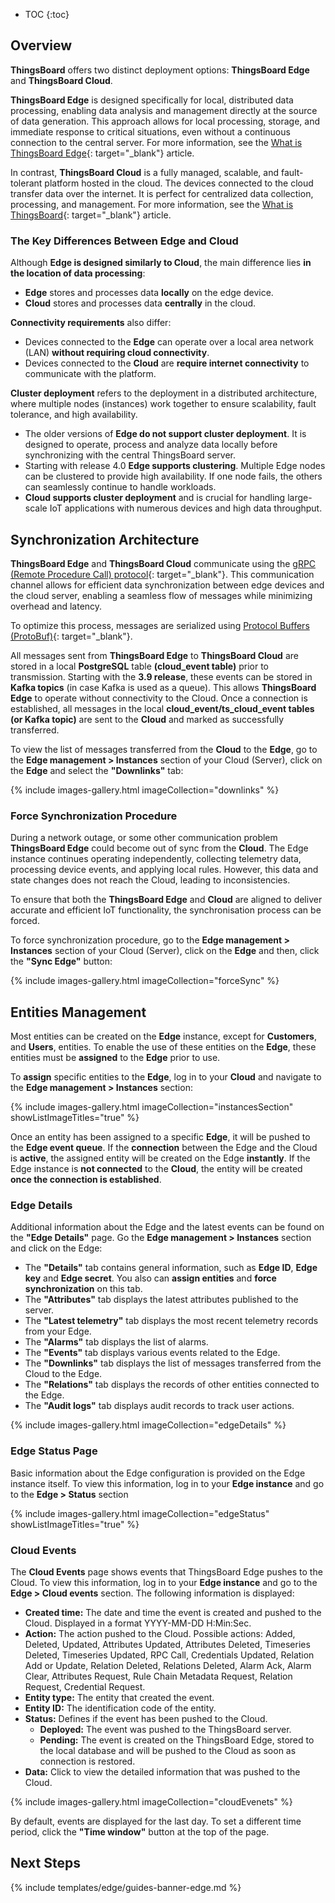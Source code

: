 * TOC
{:toc}

## Overview

**ThingsBoard** offers two distinct deployment options: **ThingsBoard Edge** and **ThingsBoard Cloud**.

**ThingsBoard Edge** is designed specifically for local, distributed data processing, enabling data analysis and management directly at the source of data generation. This approach allows for local processing, storage, and immediate response to critical situations, even without a continuous connection to the central server. For more information, see the [What is ThingsBoard Edge](/docs/{{docsPrefix}}getting-started-guides/what-is-edge/){: target="_blank"} article.

In contrast, **ThingsBoard Cloud** is a fully managed, scalable, and fault-tolerant platform hosted in the cloud. The devices connected to the cloud transfer data over the internet. It is perfect for centralized data collection, processing, and management. For more information, see the [What is ThingsBoard](/docs/{{docsPrefix}}getting-started-guides/what-is-edge/){: target="_blank"} article.

### The Key Differences Between Edge and Cloud 

Although **Edge is designed similarly to Cloud**, the main difference lies **in the location of data processing**:
* **Edge** stores and processes data **locally** on the edge device.
* **Cloud** stores and processes data **centrally** in the cloud.

**Connectivity requirements** also differ: 
* Devices connected to the **Edge** can operate over a local area network (LAN) **without requiring cloud connectivity**.
* Devices connected to the **Cloud** are **require internet connectivity** to communicate with the platform.

**Cluster deployment** refers to the deployment in a distributed architecture, where multiple nodes (instances) work together to ensure scalability, fault tolerance, and high availability.
* The older versions of **Edge do not support cluster deployment**. It is designed to operate, process and analyze data locally before synchronizing with the central ThingsBoard server.
* Starting with release 4.0 **Edge supports clustering**. Multiple Edge nodes can be clustered to provide high availability. If one node fails, the others can seamlessly continue to handle workloads. 
* **Cloud supports cluster deployment** and is crucial for handling large-scale IoT applications with numerous devices and high data throughput.

## Synchronization Architecture

**ThingsBoard Edge** and **ThingsBoard Cloud** communicate using the [gRPC (Remote Procedure Call) protocol](https://grpc.io/){: target="_blank"}. This communication channel allows for efficient data synchronization between edge devices and the cloud server, enabling a seamless flow of messages while minimizing overhead and latency.

To optimize this process, messages are serialized using [Protocol Buffers (ProtoBuf)](https://github.com/protocolbuffers/protobuf){: target="_blank"}.

All messages sent from **ThingsBoard Edge** to **ThingsBoard Cloud** are stored in a local **PostgreSQL** table **(cloud_event table)** prior to transmission. Starting with the **3.9 release**, these events can be stored in **Kafka topics** (in case Kafka is used as a queue). This allows **ThingsBoard Edge** to operate without connectivity to the Cloud. Once a connection is established, all messages in the local **cloud_event/ts_cloud_event tables (or Kafka topic)** are sent to the **Cloud** and marked as successfully transferred.

To view the list of messages transferred from the **Cloud** to the **Edge**, go to the **Edge management > Instances** section of your Cloud (Server), click on the **Edge** and select the **"Downlinks"** tab:

{% include images-gallery.html imageCollection="downlinks" %}

### Force Synchronization Procedure

During a network outage, or some other communication problem **ThingsBoard Edge** could become out of sync from the **Cloud**. The Edge instance continues operating independently, collecting telemetry data, processing device events, and applying local rules. However, this data and state changes does not reach the Cloud, leading to inconsistencies.

To ensure that both the **ThingsBoard Edge** and **Cloud** are aligned to deliver accurate and efficient IoT functionality, the synchronisation process can be forced.

To force synchronization procedure, go to the **Edge management > Instances** section of your Cloud (Server), click on the **Edge** and then, click the **"Sync Edge"** button:

{% include images-gallery.html imageCollection="forceSync" %}

## Entities Management

Most entities can be created on the **Edge** instance, except for **Customers**, and **Users**, entities. To enable the use of these entities on the **Edge**, these entities must be **assigned** to the **Edge** prior to use.

To **assign** specific entities to the **Edge**, log in to your **Cloud** and navigate to the **Edge management > Instances** section:

{% include images-gallery.html imageCollection="instancesSection" showListImageTitles="true" %}

Once an entity has been assigned to a specific **Edge**, it will be pushed to the **Edge event queue**. 
If the **connection** between the Edge and the Cloud is **active**, the assigned entity will be created on the Edge **instantly**. 
If the Edge instance is **not connected** to the **Cloud**, the entity will be created **once the connection is established**.

### Edge Details

Additional information about the Edge and the latest events can be found on the **"Edge Details"** page.
Go the **Edge management > Instances** section and click on the Edge: 
* The **"Details"** tab contains general information, such as **Edge ID**, **Edge key** and **Edge secret**. You also can **assign entities** and **force synchronization** on this tab.
* The **"Attributes"** tab displays the latest attributes published to the server. 
* The **"Latest telemetry"** tab displays the most recent telemetry records from your Edge.
* The **"Alarms"** tab displays the list of alarms.
* The **"Events"** tab displays various events related to the Edge. 
* The **"Downlinks"** tab displays the list of messages transferred from the Cloud to the Edge.
* The **"Relations"** tab displays the records of other entities connected to the Edge.
* The **"Audit logs"** tab displays audit records to track user actions.

{% include images-gallery.html imageCollection="edgeDetails" %}

### Edge Status Page

Basic information about the Edge configuration is provided on the Edge instance itself. To view this information, log in to your **Edge instance** and go to the **Edge > Status** section

{% include images-gallery.html imageCollection="edgeStatus" showListImageTitles="true" %}

### Cloud Events

The **Cloud Events** page shows events that ThingsBoard Edge pushes to the Cloud. To view this information, log in to your **Edge instance** and go to the **Edge > Cloud events** section. The following information is displayed:

* **Created time:** The date and time the event is created and pushed to the Cloud. Displayed in a format YYYY-MM-DD H:Min:Sec.
* **Action:** The action pushed to the Cloud. Possible actions: Added, Deleted, Updated, Attributes Updated, Attributes Deleted, Timeseries Deleted, Timeseries Updated, RPC Call, Credentials Updated, Relation Add or Update, Relation Deleted, Relations Deleted, Alarm Ack, Alarm Clear, Attributes Request, Rule Chain Metadata Request, Relation Request, Credential Request.
* **Entity type:** The entity that created the event.
* **Entity ID:** The identification code of the entity.
* **Status:** Defines if the event has been pushed to the Cloud. 
  * **Deployed:** The event was pushed to the ThingsBoard server.
  * **Pending:** The event is created on the ThingsBoard Edge, stored to the local database and will be pushed to the Cloud as soon as connection is restored.
* **Data:** Click to view the detailed information that was pushed to the Cloud.

{% include images-gallery.html imageCollection="cloudEvenets" %}

By default, events are displayed for the last day. To set a different time period, click the **"Time window"** button at the top of the page.

## Next Steps

{% include templates/edge/guides-banner-edge.md %}
